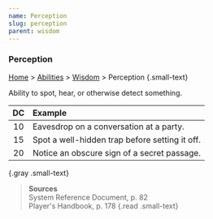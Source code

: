```yaml
---
name: Perception
slug: perception
parent: wisdom
---
```

### Perception
[Home](dm-operations-center) > [Abilities](abilities-menu) > [Wisdom](wisdom) > Perception {.small-text}

Ability to spot, hear, or otherwise detect something.

| DC | Example                                      |
| :--: | :--------------------------------------------- |
|  10  | Eavesdrop on a conversation at a party.        |
|  15  | Spot a well-hidden trap before setting it off. |
|  20  | Notice an obscure sign of a secret passage.    |
{.gray .small-text}

> **Sources** <br/>
> System Reference Document, p. 82<br/>
> Player's Handbook, p. 178
{.read .small-text}

